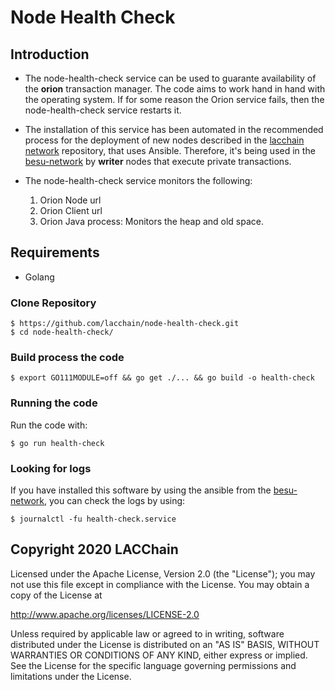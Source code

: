 # Node Health Check #

## Introduction
* The node-health-check service can be used to guarante availability of the **orion** transaction manager. The code aims to work hand in hand with the operating system. If for some reason the Orion service fails, then the node-health-check service restarts it. 

* The installation of this service has been automated in the recommended process for the deployment of new nodes described in the [lacchain network](https://github.com/lacchain/besu-network) repository, that uses Ansible. Therefore, it's being used in the [besu-network](https://github.com/lacchain/besu-network) by **writer** nodes that execute private transactions.

* The node-health-check service monitors the following:
    1. Orion Node url
    2. Orion Client url
    3. Orion Java process: Monitors the heap and old space.

## Requirements
* Golang

### Clone Repository ####
```shell
$ https://github.com/lacchain/node-health-check.git
$ cd node-health-check/
```

### Build process the code ###
```shell
$ export GO111MODULE=off && go get ./... && go build -o health-check
```

### Running the code ###
Run the code with:
```shell
$ go run health-check
```

### Looking for logs ###
If you have installed this software by using the ansible from the [besu-network](https://github.com/lacchain/besu-network), you can check the logs by using:
```shell
$ journalctl -fu health-check.service
```

## Copyright 2020 LACChain

Licensed under the Apache License, Version 2.0 (the "License");
you may not use this file except in compliance with the License.
You may obtain a copy of the License at

http://www.apache.org/licenses/LICENSE-2.0

Unless required by applicable law or agreed to in writing, software
distributed under the License is distributed on an "AS IS" BASIS,
WITHOUT WARRANTIES OR CONDITIONS OF ANY KIND, either express or implied.
See the License for the specific language governing permissions and
limitations under the License.
